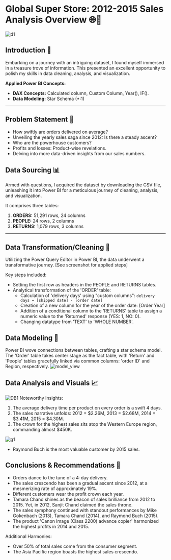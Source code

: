 # Global Super Store: 2012-2015 Sales Analysis Overview 🌐💼

![d1](https://github.com/ROHITHKM92/Power-BI-PROJECT-1/assets/87298902/0116d23b-0211-4ad4-85ee-69c283179bcd)

## Introduction 🚀

Embarking on a journey with an intriguing dataset, I found myself immersed in a treasure trove of information. This presented an excellent opportunity to polish my skills in data cleaning, analysis, and visualization.

**Applied Power BI Concepts:**
- **DAX Concepts:** Calculated column, Custom Column, Year(), IF().
- **Data Modeling:** Star Schema (*:1)

----

## Problem Statement 🤔

- How swiftly are orders delivered on average?
- Unveiling the yearly sales saga since 2012: Is there a steady ascent?
- Who are the powerhouse customers?
- Profits and losses: Product-wise revelations.
- Delving into more data-driven insights from our sales numbers.

## Data Sourcing 📊

Armed with questions, I acquired the dataset by downloading the CSV file, unleashing it into Power BI for a meticulous journey of cleaning, analysis, and visualization.

It comprises three tables:
1. **ORDERS:** 51,291 rows, 24 columns
2. **PEOPLE:** 24 rows, 2 columns
3. **RETURNS:** 1,079 rows, 3 columns

----

## Data Transformation/Cleaning 🧹

Utilizing the Power Query Editor in Power BI, the data underwent a transformative journey. [See screenshot for applied steps]

Key steps included:
- Setting the first row as headers in the PEOPLE and RETURNS tables.
- Analytical transformation of the 'ORDER' table:
  - Calculation of 'delivery days' using "custom columns": `delivery days = [shipped date] - [order date]`
  - Creation of a new column for the year of the order date: [Order Year]
  - Addition of a conditional column to the 'RETURNS' table to assign a numeric value to the 'Returned' response (YES: 1, NO: 0).
  - Changing datatype from 'TEXT' to 'WHOLE NUMBER'.

## Data Modeling 🎨

Power BI wove connections between tables, crafting a star schema model. The 'Order' table takes center stage as the fact table, with 'Return' and 'People' tables gracefully linked via common columns: 'order ID' and Region, respectively. 
![model_view](https://github.com/ROHITHKM92/Power-BI-PROJECT-1/assets/87298902/636c4413-4df9-4a79-8e57-c9d6c61c3a43)

## Data Analysis and Visuals 📈


![DB1](https://github.com/ROHITHKM92/Power-BI-PROJECT-1/assets/87298902/62d23f0c-6030-4f2e-b96d-e719c2f8da19)
Noteworthy Insights:
1. The average delivery time per product on every order is a swift 4 days.
2. The sales narrative unfolds: 2012 = $2.26M, 2013 = $2.68M, 2014 = $3.41M, 2015 = $4.30M.
3. The crown for the highest sales sits atop the Western Europe region, commanding almost $450K.

![g1](https://github.com/ROHITHKM92/Power-BI-PROJECT-1/assets/87298902/b6c70127-6afc-4902-8f59-f373f838da7e)

- Raymond Buch is the most valuable customer by 2015 sales.

## Conclusions & Recommendations 📝

- Orders dance to the tune of a 4-day delivery.
- The sales crescendo has been a gradual ascent since 2012, at a mesmerizing rate of approximately 19%.
- Different customers wear the profit crown each year.
- Tamara Chand shines as the beacon of sales brilliance from 2012 to 2015. Yet, in 2012, Sanjit Chand claimed the sales throne.
- The sales symphony continued with standout performances by Mike Gokenbach (2013), Tamara Chand (2014), and Raymond Buch (2015).
- The product 'Canon Image (Class 2200) advance copier' harmonized the highest profits in 2014 and 2015.
  
Additional Harmonies:
- Over 50% of total sales come from the consumer segment.
- The Asia Pacific region boasts the highest sales crescendo.
